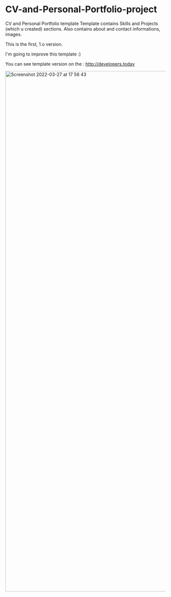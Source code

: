 # CV-and-Personal-Portfolio-project
CV and Personal Portfolio template
Template contains Skills and Projects (which u created) sections.
Also contains about and contact informations, images.

This is the first, 1.o version.

I'm going to improve this template :) 

You can see template version on the : http://developers.today

<img width="1635" alt="Screenshot 2022-03-27 at 17 56 43" src="https://user-images.githubusercontent.com/99546272/160285039-1381bd6d-8c42-4515-a792-9c5ce9fa9a99.png">

